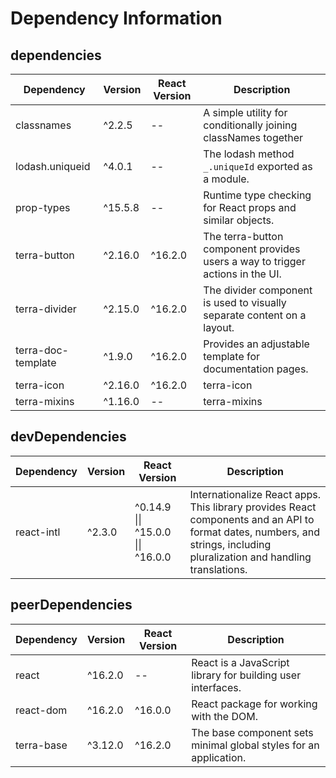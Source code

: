 # Dependency Information

## dependencies
| Dependency | Version | React Version | Description |
|-|-|-|-|
| classnames | ^2.2.5 | -- | A simple utility for conditionally joining classNames together |
| lodash.uniqueid | ^4.0.1 | -- | The lodash method `_.uniqueId` exported as a module. |
| prop-types | ^15.5.8 | -- | Runtime type checking for React props and similar objects. |
| terra-button | ^2.16.0 | ^16.2.0 | The terra-button component provides users a way to trigger actions in the UI. |
| terra-divider | ^2.15.0 | ^16.2.0 | The divider component is used to visually separate content on a layout. |
| terra-doc-template | ^1.9.0 | ^16.2.0 | Provides an adjustable template for documentation pages. |
| terra-icon | ^2.16.0 | ^16.2.0 | terra-icon |
| terra-mixins | ^1.16.0 | -- | terra-mixins |

## devDependencies
| Dependency | Version | React Version | Description |
|-|-|-|-|
| react-intl | ^2.3.0 | ^0.14.9 \|\| ^15.0.0 \|\| ^16.0.0 | Internationalize React apps. This library provides React components and an API to format dates, numbers, and strings, including pluralization and handling translations. |

## peerDependencies
| Dependency | Version | React Version | Description |
|-|-|-|-|
| react | ^16.2.0 | -- | React is a JavaScript library for building user interfaces. |
| react-dom | ^16.2.0 | ^16.0.0 | React package for working with the DOM. |
| terra-base | ^3.12.0 | ^16.2.0 | The base component sets minimal global styles for an application. |
